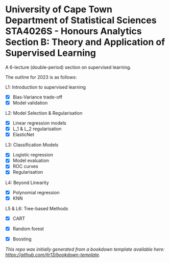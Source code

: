 <h1>University of Cape Town<br>
Department of Statistical Sciences<br>
STA4026S - Honours Analytics<br>  
Section B: Theory and Application of Supervised Learning</h1>

A 6-lecture (double-period) section on supervised learning. 

The outline for 2023 is as follows:

L1: Introduction to supervised learning <br>
- [x] Bias-Variance trade-off <br>
- [x] Model validation

L2: Model Selection & Regularisation <br>
- [x] Linear regression models <br>
- [x] L_1 & L_2 regularisation <br>
- [x] ElasticNet <br>

L3: Classification Models <br>
- [x] Logistic regression <br>
- [x] Model evaluation <br>
- [x] ROC curves <br>
- [x] Regularisation

L4: Beyond Linearity <br>
- [x] Polynomial regression <br>
- [x] KNN

L5 & L6: Tree-based Methods <br>
- [x] CART <br>
- [x] Random forest <br>
- [x] Boosting <br>


*This repo was initially generated from a bookdown template available here: https://github.com/jtr13/bookdown-template.*


